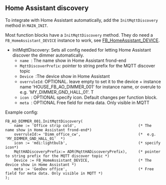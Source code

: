 ## **Home Assistant discovery**

To integrate with Home Assistant automatically, add the `InitMqttDiscovery` method in `MAIN_INIT`. 

Most function blocks have a `InitMqttDiscovery` method. They do need a `FB_HomeAssistant_DEVICE` instance to work, see [FB_HomeAssistant_DEVICE](FB_HomeAssistant_DEVICE.md).

- InitMqttDiscovery: Sets all config needed for letting Home Assistant discover the dimmer automatically.
	- `name `: The name show in Home Assistant frond-end
	- `MqttDiscoverPrefix`:  pointer to string prefix for the MQTT discover topic 
	- `Device `:The device show in Home Assistant 
	- `overruleId`: OPTIONAL. leave empty to set it to the device + instance name 'HOUSE_FB_AO_DIMMER_001' for instance name, or overule to e.g. 'MY_DIMMER_GND_HALL_01'. T
	- `icon `: OPTIONAL specify icon. Default changes per function block.
	- `meta `: OPTIONAL Free field for meta data. Only visible in MQTT 

Example config:
```ST
FB_AO_DIMMER_001.InitMqttDiscovery(
	name := 'Office strip cold',							(* The name show in Home Assistant frond-end*)
	overruleId:= 'Dimm_office_cw', 							(*  e.g. 'MY_DIMMER_GND_HALL_01'  *)
	icon := 'mdi:lightbulb',  								(* specify icon*)
	MqttHADiscoveryPrefix:= ADR(MqttHADiscoveryPrefix),  	(* pointer to string prefix for the MQTT discover topic *)
	Device := FB_HomeAssistant_DEVICE,						(* The device show in Home Assistant *)
	meta := 'GeoDev office',								(* Free field for meta data. Only visible in MQTT *)
);
```


